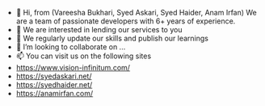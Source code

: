 - 👋 Hi, from (Vareesha Bukhari, Syed Askari, Syed Haider, Anam Irfan) We are a team of passionate developers with 6+ years of experience.
- 👀 We are interested in lending our services to you
- 🌱 We regularly update our skills and publish our learnings
- 💞️ I’m looking to collaborate on ...
- 📫 You can visit us on the following sites
- https://www.vision-infinitum.com/
- https://syedaskari.net/
- https://syedhaider.net/
- https://anamirfan.com/


<!---
VisionInfinitum/VisionInfinitum is a ✨ special ✨ repository because its `README.md` (this file) appears on your GitHub profile.
You can click the Preview link to take a look at your changes.
--->

